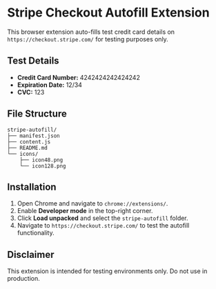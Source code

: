# Stripe Checkout Autofill Extension

This browser extension auto-fills test credit card details on `https://checkout.stripe.com/` for testing purposes only.

## Test Details

- **Credit Card Number:** 4242424242424242
- **Expiration Date:** 12/34
- **CVC:** 123

## File Structure
```
stripe-autofill/
├── manifest.json
├── content.js
├── README.md
└── icons/
    ├── icon48.png
    └── icon128.png
```


## Installation

1. Open Chrome and navigate to `chrome://extensions/`.
2. Enable **Developer mode** in the top-right corner.
3. Click **Load unpacked** and select the `stripe-autofill` folder.
4. Navigate to `https://checkout.stripe.com/` to test the autofill functionality.

## Disclaimer

This extension is intended for testing environments only. Do not use in production.
